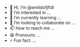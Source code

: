 - 👋 Hi, I’m @emildo1jfldl
- 👀 I’m interested in ...
- 🌱 I’m currently learning ...
- 💞️ I’m looking to collaborate on ...
- 📫 How to reach me ...
- 😄 Pronouns: ...
- ⚡ Fun fact: ...

<!---
emildo1jfldl/emildo1jfldl is a ✨ special ✨ repository because its `README.md` (this file) appears on your GitHub profile.
You can click the Preview link to take a look at your changes.
--->
